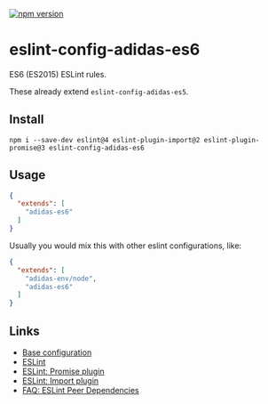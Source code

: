 [![npm version](https://badge.fury.io/js/eslint-config-adidas-es6.svg)](https://npmjs.com/package/eslint-config-adidas-es6)

# eslint-config-adidas-es6

ES6 (ES2015) ESLint rules.

These already extend `eslint-config-adidas-es5`.

## Install

```
npm i --save-dev eslint@4 eslint-plugin-import@2 eslint-plugin-promise@3 eslint-config-adidas-es6
```

## Usage

```json
{
  "extends": [
    "adidas-es6"
  ]
}
```

Usually you would mix this with other eslint configurations, like:

```json
{
  "extends": [
    "adidas-env/node",
    "adidas-es6"
  ]
}
```

## Links

- [Base configuration](https://tools.adidas-group.com/bitbucket/projects/BWRNPM/repos/pea-linter-configs/browse/packages/eslint-config-es5)
- [ESLint](https://eslint.org/)
- [ESLint: Promise plugin](https://github.com/xjamundx/eslint-plugin-promise)
- [ESLint: Import plugin](https://github.com/benmosher/eslint-plugin-import)
- [FAQ: ESLint Peer Dependencies](../../CHANGELOG.md#ESLint-Peer-Dependencies)
